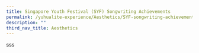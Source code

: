 ```yaml
---
title: Singapore Youth Festival (SYF) Songwriting Achievements
permalink: /yuhualite-experience/Aesthetics/SYF-songwriting-achievements
description: ""
third_nav_title: Aesthetics
---
```

sss